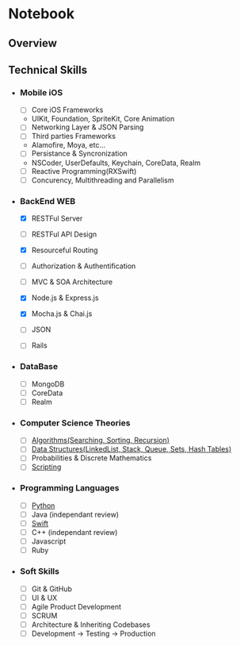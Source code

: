  # Notebook

## Overview


## Technical Skills

* ### Mobile iOS
  - [ ] Core iOS Frameworks
   * UIKit, Foundation, SpriteKit, Core Animation
  - [ ] Networking Layer & JSON Parsing
  - [ ] Third parties Frameworks
   * Alamofire, Moya, etc...
  - [ ] Persistance & Syncronization
   * NSCoder, UserDefaults, Keychain, CoreData, Realm
  - [ ] Reactive Programming(RXSwift)
  - [ ] Concurency, Multithreading and Parallelism 
  
* ### BackEnd WEB
  - [x] RESTFul Server
  - [ ] RESTFul API Design
  - [x] Resourceful Routing
  - [ ] Authorization & Authentification
  - [ ] MVC & SOA Architecture
  - [x] Node.js & Express.js
  - [x] Mocha.js & Chai.js
  - [ ] JSON
  - [ ] Rails
 
 
* ### DataBase
  - [ ] MongoDB
  - [ ] CoreData
  - [ ] Realm
  
* ### Computer Science Theories
  - [ ] <a href="https://github.com/MediBoss/Algorithms">Algorithms(Searching, Sorting, Recursion)</a>
  - [ ] <a href="https://github.com/MediBoss/DataStructures">Data Structures(LinkedList, Stack, Queue, Sets, Hash Tables)</a>
  - [ ] Probabilities & Discrete Mathematics
  - [ ] <a href="https://github.com/MediBoss/Scripts">Scripting</a>
  
* ### Programming Languages
  - [ ] <a href="https://github.com/MediBoss/Learning-Python">Python</a> 
  - [ ] Java (independant review)
  - [ ] <a href ="https://github.com/MediBoss/Swift-core-concepts">Swift</a> 
  - [ ] C++ (independant review)
  - [ ] Javascript
  - [ ] Ruby
  
* ### Soft Skills
  - [ ] Git & GitHub
  - [ ] UI & UX
  - [ ] Agile Product Development
  - [ ] SCRUM 
  - [ ] Architecture & Inheriting Codebases
  - [ ] Development -> Testing -> Production
